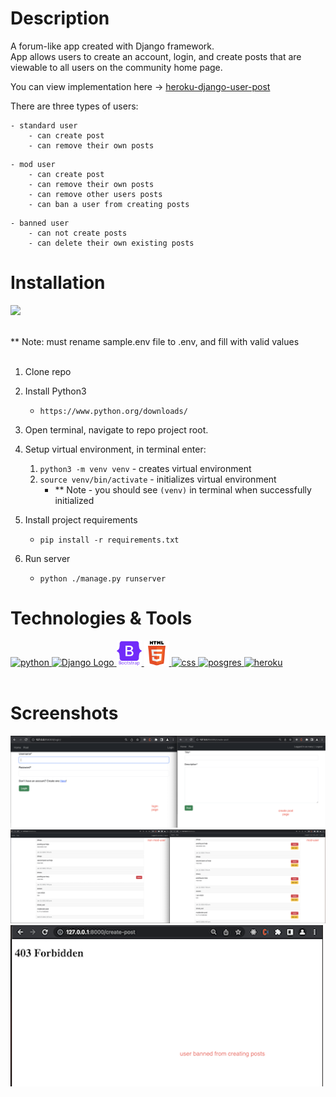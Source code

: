 # Description
A forum-like app created with Django framework.</br>
App allows users to create an account, login, and create posts that are viewable to all users on the community home page.</br>

You can view implementation here -> [heroku-django-user-post](https://django-user-post-a42f5d79d28f.herokuapp.com/)

There are three types of users:
```
- standard user
    - can create post
    - can remove their own posts
```
```
- mod user
    - can create post
    - can remove their own posts
    - can remove other users posts
    - can ban a user from creating posts
```
```
- banned user
    - can not create posts
    - can delete their own existing posts
```

# Installation
![](https://img.shields.io/badge/Unix-informational?style=flat&logo=unix&logoColor=black&color=eaeaea)

</br>
** Note: must rename sample.env file to .env, and fill with valid values
</br>
</br>

1. Clone repo
2. Install Python3
    - ```https://www.python.org/downloads/```

3. Open terminal, navigate to repo project root.

4. Setup virtual environment, in terminal enter:
    1. ```python3 -m venv venv``` - creates virtual environment
    2. ```source venv/bin/activate``` - initializes virtual environment
       - ** Note - you should see ```(venv)``` in terminal when successfully initialized
5. Install project requirements
    - ```pip install -r requirements.txt```
6. Run server
    - ```python ./manage.py runserver```




# Technologies & Tools
<a href="https://www.python.org/" target="_blank" rel="noreferrer">
    <img
      src="https://cdn.jsdelivr.net/gh/devicons/devicon/icons/python/python-original-wordmark.svg"
      alt="python"
      width="40"
      height="40"
    />
</a>
<a href="https://www.djangoproject.com/" target="_blank" rel="noreferrer">
    <img
      src="https://www.djangoproject.com/favicon.ico"
      width="40"
      height="40"
      alt="Django Logo"
    />
</a>
<a href="https://getbootstrap.com" target="_blank" rel="noreferrer">
    <img
      src="https://raw.githubusercontent.com/devicons/devicon/master/icons/bootstrap/bootstrap-plain-wordmark.svg"
      alt="bootstrap"
      width="40"
      height="40"
    />
</a>
<a href="https://www.w3.org/html/" target="_blank" rel="noreferrer">
    <img
      src="https://raw.githubusercontent.com/devicons/devicon/master/icons/html5/html5-original-wordmark.svg"
      alt="html5"
      width="40"
      height="40"
    />
</a>
<a href="https://developer.mozilla.org/en-US/docs/Web/CSS" target="_blank" rel="noreferrer">
    <img
      src="https://cdn.jsdelivr.net/gh/devicons/devicon/icons/css3/css3-original-wordmark.svg"
      alt="css"
      width="40"
      height="40"
    />
</a>
<a href="https://www.postgresql.org/" target="_blank" rel="noreferrer">
    <img
      src="https://cdn.jsdelivr.net/gh/devicons/devicon/icons/postgresql/postgresql-original-wordmark.svg"
      width="40"
      height="40"
      alt="posgres"
    />
</a>
<a href="https://www.heroku.com/" target="_blank" rel="noreferrer">
    <img
      src="https://cdn.jsdelivr.net/gh/devicons/devicon/icons/heroku/heroku-original-wordmark.svg"
      alt="heroku"
      width="40"
      height="40"
    />
</a>
</br>
</br>


# Screenshots

![alt text](main_site/static/screenshots/screenshot-ui-1.png "Screenshot of UI-1")
![alt text](main_site/static/screenshots/screenshot-ui-2.png "Screenshot of UI-2")
![alt text](main_site/static/screenshots/screenshot-ui-3.png "Screenshot of UI-3")
